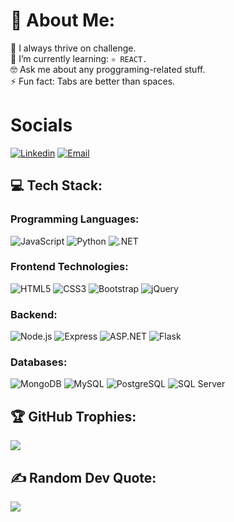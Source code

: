 # 💫 About Me:

🔭 I always thrive on challenge.<br>🌱 I’m currently learning:  `⚛ REACT.`<br>
🤓 Ask me about any proggraming-related stuff.<br>⚡ Fun fact: Tabs are better than spaces.

# Socials

[![Linkedin](https://img.shields.io/badge/-LinkedIn-0A66C2?style=for-the-badge&logo=Linkedin&logoColor=white&labelColor=transparent)](https://www.linkedin.com/in/milfuegosdev/)
[![Email](https://img.shields.io/badge/-Email-D14836?style=for-the-badge&logo=gmail&logoColor=white&labelColor=transparent)](mailto:milfuegosdev@gmail.com)

## 💻 Tech Stack:

### Programming Languages:
![JavaScript](https://img.shields.io/badge/javascript-%23323330.svg?style=for-the-badge&logo=javascript&logoColor=%23F7DF1E)
![Python](https://img.shields.io/badge/python-%233776AB.svg?style=for-the-badge&logo=python&logoColor=white)
![.NET](https://img.shields.io/badge/.NET-%23239120.svg?style=for-the-badge&logo=.net&logoColor=white)


### Frontend Technologies:
![HTML5](https://img.shields.io/badge/html5-%23E34F26.svg?style=for-the-badge&logo=html5&logoColor=white)
![CSS3](https://img.shields.io/badge/css3-%231572B6.svg?style=for-the-badge&logo=css3&logoColor=white)
![Bootstrap](https://img.shields.io/badge/bootstrap-%23563D7C.svg?style=for-the-badge&logo=bootstrap&logoColor=white)
![jQuery](https://img.shields.io/badge/jquery-%230769AD.svg?style=for-the-badge&logo=jquery&logoColor=white)

### Backend:
![Node.js](https://img.shields.io/badge/node.js-%23339933.svg?style=for-the-badge&logo=node.js&logoColor=white)
![Express](https://img.shields.io/badge/express-%23000000.svg?style=for-the-badge&logo=express&logoColor=white)
![ASP.NET](https://img.shields.io/badge/ASP.NET-%23239120.svg?style=for-the-badge&logo=.net&logoColor=white)
![Flask](https://img.shields.io/badge/Flask-000000?style=for-the-badge&logo=flask&logoColor=white)


### Databases:
![MongoDB](https://img.shields.io/badge/mongodb-%234ea94b.svg?style=for-the-badge&logo=mongodb&logoColor=white)
![MySQL](https://img.shields.io/badge/mysql-%2300f.svg?style=for-the-badge&logo=mysql&logoColor=white)
![PostgreSQL](https://img.shields.io/badge/postgresql-%23336791.svg?style=for-the-badge&logo=postgresql&logoColor=white)
![SQL Server](https://img.shields.io/badge/sql_server-%23CC2927.svg?style=for-the-badge&logo=microsoft-sql-server&logoColor=white)

## 🏆 GitHub Trophies:

![](https://github-profile-trophy.vercel.app/?username=milfuegosdev&theme=darkhub&no-frame=false&no-bg=true&margin-w=4)

## ✍️ Random Dev Quote:

![](https://quotes-github-readme.vercel.app/api?type=horizontal&theme=radical)

